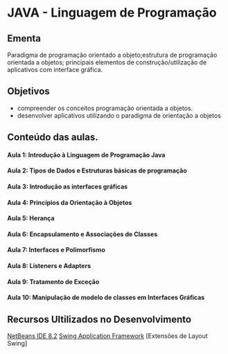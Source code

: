﻿# JAVA - Linguagem de Programação

## Ementa 

Paradigma de programação orientado a objeto;estrutura de programação
orientada a objetos; principais elementos de construção/utilização de
aplicativos com interface gráfica.


## Objetivos

* compreender os conceitos programação orientada a objetos.
* desenvolver aplicativos utilizando o paradigma de orientação a objetos


## Conteúdo das aulas.

#### Aula 1: Introdução à Linguagem de Programação Java

#### Aula 2: Tipos de Dados e Estruturas básicas de programação

#### Aula 3: Introdução as interfaces gráficas

#### Aula 4: Princípios da Orientação à Objetos

#### Aula 5: Herança

#### Aula 6: Encapsulamento e Associações de Classes

#### Aula 7: Interfaces e Polimorfismo

#### Aula 8: Listeners e Adapters

#### Aula 9: Tratamento de Exceção


#### Aula 10: Manipulação de modelo de classes em Interfaces Gráficas

## Recursos Ultilizados no Desenvolvimento

[NetBeans IDE 8.2](https://netbeans.org/)
[Swing Application Framework](https://www.oracle.com/technical-resources/articles/javase/swingappfr.html)
[Extensões de Layout Swing]

